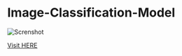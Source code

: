 # Image-Classification-Model

![Screnshot](https://raw.githubusercontent.com/somj57/Image-Classification-Model/master/Screenshot%202020-12-05%20at%2011.20.10%20PM.png)

[Visit HERE](https://somj57.github.io/Image-Classification-Model/)
